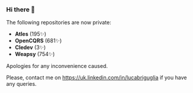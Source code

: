 ### Hi there 👋

The following repositories are now private:

- **Atles** (195✨)
- **OpenCQRS** (681✨)
- **Cledev** (3✨)
- **Weapsy** (754✨)

Apologies for any inconvenience caused.

Please, contact me on 
https://uk.linkedin.com/in/lucabriguglia if you have any queries.

<!--
**lucabriguglia/lucabriguglia** is a ✨ _special_ ✨ repository because its `README.md` (this file) appears on your GitHub profile.

Here are some ideas to get you started:

- 🔭 I’m currently working on ...
- 🌱 I’m currently learning ...
- 👯 I’m looking to collaborate on ...
- 🤔 I’m looking for help with ...
- 💬 Ask me about ...
- 📫 How to reach me: ...
- 😄 Pronouns: ...
- ⚡ Fun fact: ...
-->
